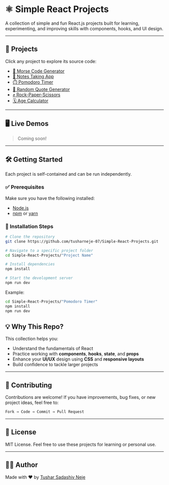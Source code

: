 
# ⚛️ Simple React Projects

A collection of simple and fun React.js projects built for learning, experimenting, and improving skills with components, hooks, and UI design.

---

## 📁 Projects

Click any project to explore its source code:

* [📳 Morse Code Generator](./Morse%20Code%20Generator/)
* [📝 Notes Taking App](./Notes%20Taking%20App/)
* [⏱️ Pomodoro Timer](./Pomodoro%20Timer/)
* [📜 Random Quote Generator](./Random%20Quote%20Generator/)
* [✊ Rock-Paper-Scissors](./Rock-Paper-Scissors/)
* [🗓️ Age Calculator](./Age%20Calculator/)

---

## 🖥️ Live Demos

> Coming soon! 

---

## 🛠 Getting Started

Each project is self-contained and can be run independently.

### ✅ Prerequisites

Make sure you have the following installed:

* [Node.js](https://nodejs.org/)
* [npm](https://www.npmjs.com/) or [yarn](https://yarnpkg.com/)

### 🚀 Installation Steps

```bash
# Clone the repository
git clone https://github.com/tusharneje-07/Simple-React-Projects.git

# Navigate to a specific project folder
cd Simple-React-Projects/"Project Name"

# Install dependencies
npm install

# Start the development server
npm run dev
```

Example:

```bash
cd Simple-React-Projects/"Pomodoro Timer"
npm install
npm run dev
```

## 💡 Why This Repo?

This collection helps you:

* Understand the fundamentals of React
* Practice working with **components**, **hooks**, **state**, and **props**
* Enhance your **UI/UX** design using **CSS** and **responsive layouts**
* Build confidence to tackle larger projects

---

## 🤝 Contributing

Contributions are welcome! If you have improvements, bug fixes, or new project ideas, feel free to:

```bash
Fork → Code → Commit → Pull Request
```

---

## 📄 License

MIT License. Feel free to use these projects for learning or personal use.

---

## 👨‍💻 Author

Made with ❤️ by [Tushar Sadashiv Neje](https://github.com/tusharneje-07)

